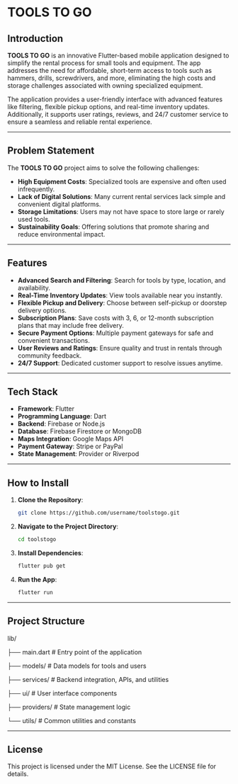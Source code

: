 # TOOLS TO GO

## Introduction

**TOOLS TO GO** is an innovative Flutter-based mobile application designed to simplify the rental process for small tools and equipment. The app addresses the need for affordable, short-term access to tools such as hammers, drills, screwdrivers, and more, eliminating the high costs and storage challenges associated with owning specialized equipment.

The application provides a user-friendly interface with advanced features like filtering, flexible pickup options, and real-time inventory updates. Additionally, it supports user ratings, reviews, and 24/7 customer service to ensure a seamless and reliable rental experience.

---

## Problem Statement

The **TOOLS TO GO** project aims to solve the following challenges:
- **High Equipment Costs**: Specialized tools are expensive and often used infrequently.
- **Lack of Digital Solutions**: Many current rental services lack simple and convenient digital platforms.
- **Storage Limitations**: Users may not have space to store large or rarely used tools.
- **Sustainability Goals**: Offering solutions that promote sharing and reduce environmental impact.

---

## Features

- **Advanced Search and Filtering**: Search for tools by type, location, and availability.
- **Real-Time Inventory Updates**: View tools available near you instantly.
- **Flexible Pickup and Delivery**: Choose between self-pickup or doorstep delivery options.
- **Subscription Plans**: Save costs with 3, 6, or 12-month subscription plans that may include free delivery.
- **Secure Payment Options**: Multiple payment gateways for safe and convenient transactions.
- **User Reviews and Ratings**: Ensure quality and trust in rentals through community feedback.
- **24/7 Support**: Dedicated customer support to resolve issues anytime.

---

## Tech Stack

- **Framework**: Flutter
- **Programming Language**: Dart
- **Backend**: Firebase or Node.js
- **Database**: Firebase Firestore or MongoDB
- **Maps Integration**: Google Maps API
- **Payment Gateway**: Stripe or PayPal
- **State Management**: Provider or Riverpod

---

## How to Install

1. **Clone the Repository**:
   ```bash
   git clone https://github.com/username/toolstogo.git
2. **Navigate to the Project Directory**:
   ```bash
   cd toolstogo
3. **Install Dependencies**:
   ```bash
   flutter pub get
4. **Run the App**:
   ```bash
   flutter run

---

## Project Structure
lib/

├── main.dart          # Entry point of the application

├── models/            # Data models for tools and users

├── services/          # Backend integration, APIs, and utilities

├── ui/                # User interface components

├── providers/         # State management logic

└── utils/             # Common utilities and constants

---

## License
This project is licensed under the MIT License. See the LICENSE file for details.
